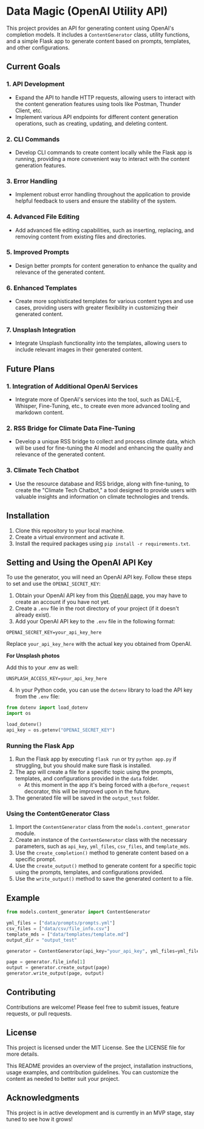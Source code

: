# Data Magic (OpenAI Utility API)

This project provides an API for generating content using OpenAI's completion models. It includes a `ContentGenerator` class, utility functions, and a simple Flask app to generate content based on prompts, templates, and other configurations.

## Current Goals

### 1. API Development

- Expand the API to handle HTTP requests, allowing users to interact with the content generation features using tools like Postman, Thunder Client, etc.
- Implement various API endpoints for different content generation operations, such as creating, updating, and deleting content.

### 2. CLI Commands

- Develop CLI commands to create content locally while the Flask app is running, providing a more convenient way to interact with the content generation features.

### 3. Error Handling

- Implement robust error handling throughout the application to provide helpful feedback to users and ensure the stability of the system.

### 4. Advanced File Editing

- Add advanced file editing capabilities, such as inserting, replacing, and removing content from existing files and directories.

### 5. Improved Prompts

- Design better prompts for content generation to enhance the quality and relevance of the generated content.

### 6. Enhanced Templates

- Create more sophisticated templates for various content types and use cases, providing users with greater flexibility in customizing their generated content.

### 7. Unsplash Integration

- Integrate Unsplash functionality into the templates, allowing users to include relevant images in their generated content.

## Future Plans

### 1. Integration of Additional OpenAI Services

- Integrate more of OpenAI's services into the tool, such as DALL-E, Whisper, Fine-Tuning, etc., to create even more advanced tooling and markdown content.

### 2. RSS Bridge for Climate Data Fine-Tuning

- Develop a unique RSS bridge to collect and process climate data, which will be used for fine-tuning the AI model and enhancing the quality and relevance of the generated content.

### 3. Climate Tech Chatbot

- Use the resource database and RSS bridge, along with fine-tuning, to create the "Climate Tech Chatbot," a tool designed to provide users with valuable insights and information on climate technologies and trends.

## Installation

1. Clone this repository to your local machine.
2. Create a virtual environment and activate it.
3. Install the required packages using `pip install -r requirements.txt`.

## Setting and Using the OpenAI API Key

To use the generator, you will need an OpenAI API key. Follow these steps to set and use the `OPENAI_SECRET_KEY`:

1. Obtain your OpenAI API key from this [OpenAI page](https://platform.openai.com/account/api-keys), you may have to create an account if you have not yet.
2. Create a `.env` file in the root directory of your project (if it doesn't already exist).
3. Add your OpenAI API key to the `.env` file in the following format:

`OPENAI_SECRET_KEY=your_api_key_here`

Replace `your_api_key_here` with the actual key you obtained from OpenAI.

**For Unsplash photos**

Add this to your .env as well:

`UNSPLASH_ACCESS_KEY=your_api_key_here`


4. In your Python code, you can use the `dotenv` library to load the API key from the `.env` file:

```python
from dotenv import load_dotenv
import os

load_dotenv()
api_key = os.getenv("OPENAI_SECRET_KEY")
```

### Running the Flask App

1. Run the Flask app by executing `flask run` or try `python app.py` if struggling, but you should make sure flask is installed.
2. The app will create a file for a specific topic using the prompts, templates, and configurations provided in the `data` folder.
   - At this moment in the app it's being forced with a `@before_request` decorator, this will be improved upon in the future.
3. The generated file will be saved in the `output_test` folder.

### Using the ContentGenerator Class

1. Import the `ContentGenerator` class from the `models.content_generator` module.
2. Create an instance of the `ContentGenerator` class with the necessary parameters, such as `api_key`, `yml_files`, `csv_files`, and `template_mds`.
3. Use the `create_completion()` method to generate content based on a specific prompt.
4. Use the `create_output()` method to generate content for a specific topic using the prompts, templates, and configurations provided.
5. Use the `write_output()` method to save the generated content to a file.

## Example

```python
from models.content_generator import ContentGenerator

yml_files = ["data/prompts/prompts.yml"]
csv_files = ["data/csv/file_info.csv"]
template_mds = ["data/templates/template.md"]
output_dir = "output_test"

generator = ContentGenerator(api_key="your_api_key", yml_files=yml_files, csv_files=csv_files, template_mds=template_mds, output_dir=output_dir)

page = generator.file_info[1]
output = generator.create_output(page)
generator.write_output(page, output)
```

## Contributing

Contributions are welcome! Please feel free to submit issues, feature requests, or pull requests.

## License

This project is licensed under the MIT License. See the LICENSE file for more details.

This README provides an overview of the project, installation instructions, usage examples, and contribution guidelines. You can customize the content as needed to better suit your project.

## Acknowledgments

This project is in active development and is currently in an MVP stage, stay tuned to see how it grows!

<!-- Insert additional acks -->
